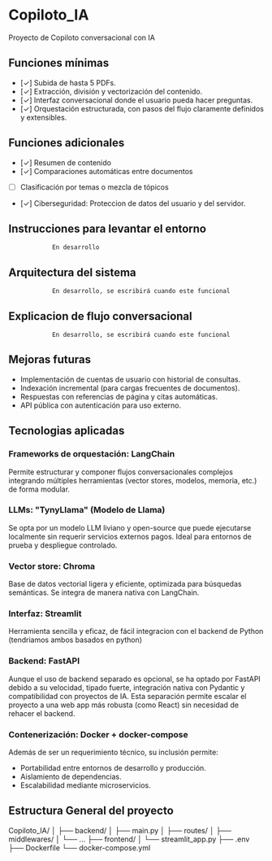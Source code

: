# Copiloto_IA
Proyecto de Copiloto conversacional con IA

## Funciones mínimas
- [✓] Subida de hasta 5 PDFs.
- [✓] Extracción, división y vectorización del contenido.
- [✓] Interfaz conversacional donde el usuario pueda hacer preguntas.
- [✓] Orquestación estructurada, con pasos del flujo claramente definidos y extensibles.

## Funciones adicionales

- [✓] Resumen de contenido
- [✓] Comparaciones automáticas entre documentos
- [ ] Clasificación por temas o mezcla de tópicos
- [✓] Ciberseguridad: Proteccion de datos del usuario y del servidor.

## Instrucciones para levantar el entorno
                En desarrollo

## Arquitectura del sistema
                En desarrollo, se escribirá cuando este funcional

## Explicacion de flujo conversacional
                En desarrollo, se escribirá cuando este funcional

## Mejoras futuras
- Implementación de cuentas de usuario con historial de consultas.
- Indexación incremental (para cargas frecuentes de documentos).
- Respuestas con referencias de página y citas automáticas.
- API pública con autenticación para uso externo.

## Tecnologias aplicadas 

### Frameworks de orquestación: LangChain
Permite estructurar y componer flujos conversacionales complejos integrando múltiples herramientas (vector stores, modelos, memoria, etc.) de forma modular.

### LLMs: "TynyLlama" (Modelo de Llama)
Se opta por un modelo LLM liviano y open-source que puede ejecutarse localmente sin requerir servicios externos pagos. Ideal para entornos de prueba y despliegue controlado.

### Vector store: Chroma
Base de datos vectorial ligera y eficiente, optimizada para búsquedas semánticas. Se integra de manera nativa con LangChain.

### Interfaz: Streamlit
Herramienta sencilla y eficaz, de fácil integracion con el backend de Python (tendriamos ambos basados en python)

### Backend: FastAPI
Aunque el uso de backend separado es opcional, se ha optado por FastAPI debido a su velocidad, tipado fuerte, integración nativa con Pydantic y compatibilidad con proyectos de IA. 
Esta separación permite escalar el proyecto a una web app más robusta (como React) sin necesidad de rehacer el backend.

### Contenerización: Docker + docker-compose
Además de ser un requerimiento técnico, su inclusión permite:
- Portabilidad entre entornos de desarrollo y producción.
- Aislamiento de dependencias.
- Escalabilidad mediante microservicios.

## Estructura General del proyecto
Copiloto_IA/
│
├── backend/
│ ├── main.py
│ ├── routes/
│ ├── middlewares/
│ └── ...
├── frontend/
│ └── streamlit_app.py
├── .env
├── Dockerfile
└── docker-compose.yml